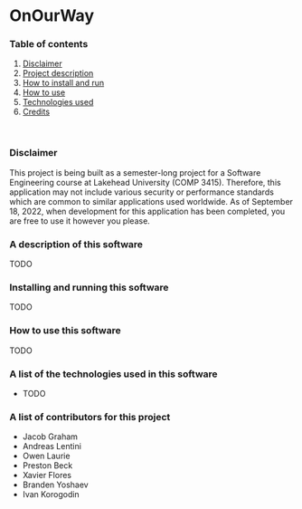 # OnOurWay

### Table of contents
1. [Disclaimer](#disclaimer)<br/>
2. [Project description](#description)<br/>
3. [How to install and run](#install_run)<br/>
4. [How to use](#using)<br/>
5. [Technologies used](#technologies)<br/>
6. [Credits](#credits)<br/>
<br/>

### <a name="disclaimer" title="A disclaimer or word of caution before using this project commercially">Disclaimer</a>
This project is being built as a semester-long project for a Software Engineering course at Lakehead University (COMP 3415). Therefore, this application may not include various security or performance standards which are common to similar applications used worldwide. As of September 18, 2022, when development for this application has been completed, you are free to use it however you please. 

### <a name="description" title="A detailed description of our application and the requirements for design and implementation">A description of this software</a>
TODO

### <a name="install_run" title="How to install and run this software on your local machines">Installing and running this software</a>
TODO

### <a name="using" title="How to use this software after downloading">How to use this software</a>
TODO

### <a name="technologies" title="The technologies used to build this application">A list of the technologies used in this software</a>
<ul>
    <li>TODO</li>
</ul>

### <a name="credits" title="Credit given to all of this application's contributors">A list of contributors for this project</a>
<ul>
    <li>Jacob Graham</li>
    <li>Andreas Lentini</li>
    <li>Owen Laurie</li>
    <li>Preston Beck</li>
    <li>Xavier Flores</li>
    <li>Branden Yoshaev</li>
    <li>Ivan Korogodin</li>
</ul>